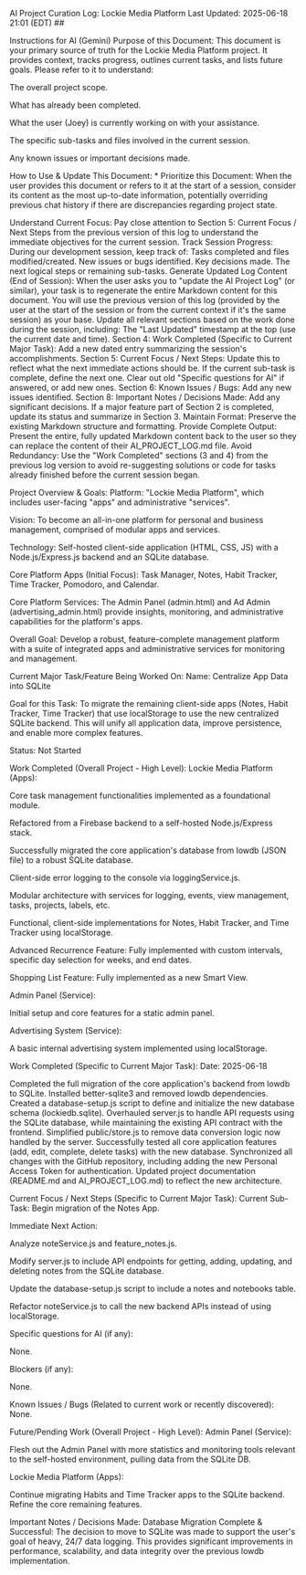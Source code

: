 AI Project Curation Log: Lockie Media Platform
Last Updated: 2025-06-18 21:01 (EDT) ##

Instructions for AI (Gemini)
Purpose of this Document: This document is your primary source of truth for the Lockie Media Platform project. It provides context, tracks progress, outlines current tasks, and lists future goals. Please refer to it to understand:

The overall project scope.

What has already been completed.

What the user (Joey) is currently working on with your assistance.

The specific sub-tasks and files involved in the current session.

Any known issues or important decisions made.

How to Use & Update This Document: * Prioritize this Document: When the user provides this document or refers to it at the start of a session, consider its content as the most up-to-date information, potentially overriding previous chat history if there are discrepancies regarding project state.

Understand Current Focus: Pay close attention to Section 5: Current Focus / Next Steps from the previous version of this log to understand the immediate objectives for the current session.
Track Session Progress: During our development session, keep track of:
Tasks completed and files modified/created.
New issues or bugs identified.
Key decisions made.
The next logical steps or remaining sub-tasks.
Generate Updated Log Content (End of Session):
When the user asks you to "update the AI Project Log" (or similar), your task is to regenerate the entire Markdown content for this document.
You will use the previous version of this log (provided by the user at the start of the session or from the current context if it's the same session) as your base.
Update all relevant sections based on the work done during the session, including:
The "Last Updated" timestamp at the top (use the current date and time).
Section 4: Work Completed (Specific to Current Major Task): Add a new dated entry summarizing the session's accomplishments.
Section 5: Current Focus / Next Steps: Update this to reflect what the next immediate actions should be. If the current sub-task is complete, define the next one. Clear out old "Specific questions for AI" if answered, or add new ones.
Section 6: Known Issues / Bugs: Add any new issues identified.
Section 8: Important Notes / Decisions Made: Add any significant decisions.
If a major feature part of Section 2 is completed, update its status and summarize in Section 3.
Maintain Format: Preserve the existing Markdown structure and formatting.
Provide Complete Output: Present the entire, fully updated Markdown content back to the user so they can replace the content of their AI_PROJECT_LOG.md file.
Avoid Redundancy: Use the "Work Completed" sections (3 and 4) from the previous log version to avoid re-suggesting solutions or code for tasks already finished before the current session began.

Project Overview & Goals:
Platform: "Lockie Media Platform", which includes user-facing "apps" and administrative "services".

Vision: To become an all-in-one platform for personal and business management, comprised of modular apps and services.

Technology: Self-hosted client-side application (HTML, CSS, JS) with a Node.js/Express.js backend and an SQLite database.

Core Platform Apps (Initial Focus): Task Manager, Notes, Habit Tracker, Time Tracker, Pomodoro, and Calendar.

Core Platform Services: The Admin Panel (admin.html) and Ad Admin (advertising_admin.html) provide insights, monitoring, and administrative capabilities for the platform's apps.

Overall Goal: Develop a robust, feature-complete management platform with a suite of integrated apps and administrative services for monitoring and management.

Current Major Task/Feature Being Worked On:
Name: Centralize App Data into SQLite

Goal for this Task: To migrate the remaining client-side apps (Notes, Habit Tracker, Time Tracker) that use localStorage to use the new centralized SQLite backend. This will unify all application data, improve persistence, and enable more complex features.

Status: Not Started

Work Completed (Overall Project - High Level):
Lockie Media Platform (Apps):

Core task management functionalities implemented as a foundational module.

Refactored from a Firebase backend to a self-hosted Node.js/Express stack.

Successfully migrated the core application's database from lowdb (JSON file) to a robust SQLite database.

Client-side error logging to the console via loggingService.js.

Modular architecture with services for logging, events, view management, tasks, projects, labels, etc.

Functional, client-side implementations for Notes, Habit Tracker, and Time Tracker using localStorage.

Advanced Recurrence Feature: Fully implemented with custom intervals, specific day selection for weeks, and end dates.

Shopping List Feature: Fully implemented as a new Smart View.

Admin Panel (Service):

Initial setup and core features for a static admin panel.

Advertising System (Service):

A basic internal advertising system implemented using localStorage.

Work Completed (Specific to Current Major Task):
Date: 2025-06-18

Completed the full migration of the core application's backend from lowdb to SQLite.
Installed better-sqlite3 and removed lowdb dependencies.
Created a database-setup.js script to define and initialize the new database schema (lockiedb.sqlite).
Overhauled server.js to handle API requests using the SQLite database, while maintaining the existing API contract with the frontend.
Simplified public/store.js to remove data conversion logic now handled by the server.
Successfully tested all core application features (add, edit, complete, delete tasks) with the new database.
Synchronized all changes with the GitHub repository, including adding the new Personal Access Token for authentication.
Updated project documentation (README.md and AI_PROJECT_LOG.md) to reflect the new architecture.

Current Focus / Next Steps (Specific to Current Major Task):
Current Sub-Task: Begin migration of the Notes App.

Immediate Next Action:

Analyze noteService.js and feature_notes.js.

Modify server.js to include API endpoints for getting, adding, updating, and deleting notes from the SQLite database.

Update the database-setup.js script to include a notes and notebooks table.

Refactor noteService.js to call the new backend APIs instead of using localStorage.

Specific questions for AI (if any):

None.

Blockers (if any):

None.

Known Issues / Bugs (Related to current work or recently discovered):
None.

Future/Pending Work (Overall Project - High Level):
Admin Panel (Service):

Flesh out the Admin Panel with more statistics and monitoring tools relevant to the self-hosted environment, pulling data from the SQLite DB.

Lockie Media Platform (Apps):

Continue migrating Habits and Time Tracker apps to the SQLite backend.
Refine the core remaining features.

Important Notes / Decisions Made:
Database Migration Complete & Successful: The decision to move to SQLite was made to support the user's goal of heavy, 24/7 data logging. This provides significant improvements in performance, scalability, and data integrity over the previous lowdb implementation.